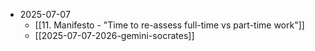 - 2025-07-07
	- [[11. Manifesto - "Time to re-assess full-time vs part-time work"]]
	- [[2025-07-07-2026-gemini-socrates]]
